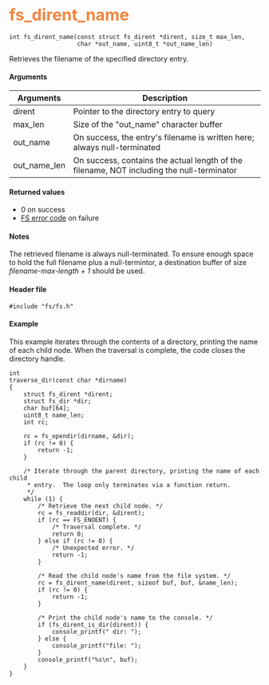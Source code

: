 ## <font color="#F2853F" style="font-size:24pt">fs\_dirent\_name</font>

```no-highlight
int fs_dirent_name(const struct fs_dirent *dirent, size_t max_len,
                   char *out_name, uint8_t *out_name_len)
```

Retrieves the filename of the specified directory entry. 

#### Arguments

| Arguments | Description |
|-----------|-------------|
| dirent |  Pointer to the directory entry to query |
| max\_len | Size of the "out\_name" character buffer  |
| out\_name | On success, the entry's filename is written here; always null-terminated   |
| out\_name\_len |  On success, contains the actual length of the filename, NOT including the null-terminator | 


#### Returned values

* 0 on success
* [FS error code](fs_return_codes.md) on failure

#### Notes 

The retrieved filename is always null-terminated.  To ensure enough space to hold the full filename plus a null-termintor, a destination buffer of size _filename-max-length + 1_ should be used.

#### Header file

```no-highlight
#include "fs/fs.h"
```

#### Example

This example iterates through the contents of a directory, printing the name of each child node.  When the traversal is complete, the code closes the directory handle.

```no-highlight
int
traverse_dir(const char *dirname)
{
    struct fs_dirent *dirent;
    struct fs_dir *dir;
    char buf[64];
    uint8_t name_len;
    int rc;

    rc = fs_opendir(dirname, &dir);
    if (rc != 0) {
        return -1;
    }

    /* Iterate through the parent directory, printing the name of each child
     * entry.  The loop only terminates via a function return.
     */
    while (1) {
        /* Retrieve the next child node. */
        rc = fs_readdir(dir, &dirent); 
        if (rc == FS_ENOENT) {
            /* Traversal complete. */
            return 0;
        } else if (rc != 0) {
            /* Unexpected error. */
            return -1;
        }

        /* Read the child node's name from the file system. */
        rc = fs_dirent_name(dirent, sizeof buf, buf, &name_len);
        if (rc != 0) {
            return -1;
        }

        /* Print the child node's name to the console. */
        if (fs_dirent_is_dir(dirent)) {
            console_printf(" dir: ");
        } else {
            console_printf("file: ");
        }
        console_printf("%s\n", buf);
    }
}
```
